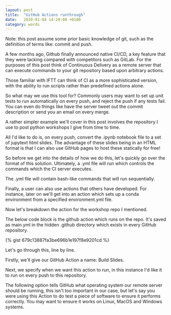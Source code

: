 ```yaml
---
layout: post
title:  "GitHub Actions runthrough"
date:   2020-01-04 14:20:00 +0100
category: words
---
```


Note: this post assume some prior basic knowledge of git, such as the definition of terms like: commit and push. 

A few months ago, Github finally announced native CI/CD, a key feature that they were lacking compared with competitors such as GitLab. For the purposes of this post think of Continuous Delivery as a remote server that can execute commands to your git repository based upon arbitrary actions. 

Those familiar with IFTT can think of CI as a more sophisticated version, with the ability to run scripts rather than predefined actions alone. 

So what may we use this tool for? Commonly users may want to set up unit tests to run automatically on every push, and reject the push if any tests fail. You can even do things like have the server tweet out the commit description or send you an email on every merge. 

A rather simpler example we'll cover in this post involves the repository I use to post python workshops I give from time to time. 

All I'd like to do is, on every push, convert the .ipynb notebook file to a set of jupytext html slides. The advantage of these slides being in an HTML format is that I can also use GitHub pages to host these statically for free!

So before we get into the details of how we do this, let's quickly go over the format of this solution. Ultimately, a  .yml file will run which controls the commands which the CI server executes. 

The  .yml file will contain bash-like commands that will run sequentially. 

Finally, a user can also use actions that others have developed. For instance, later on we'll get into an action which sets up a conda environment from a specified environment.yml file. 

Now let's breakdown the action for the workshop repo I mentioned. 

The below code block is the github action which runs on the repo. It's saved as main.yml in the hidden .github directory which exists in every GitHub repository.

{% gist 679c13887fa3be696b1e197f8e9201cd %}

Let's go through this, line by line. 

Firstly, we'll give our GitHub Action a name: Build Slides.

Next, we specify when we want this action to run, in this instance I'd like it to run on every push to this repository. 

The following option tells GitHub what operating system our remote server should be running, this isn't too important in our case, but let's say you were using this Action to do test a piece of software to ensure it performs correctly. 
You may want to ensure it works on Linux, MacOS and Windows systems.

